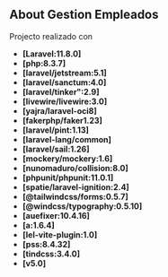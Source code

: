 ## About Gestion Empleados

Projecto realizado con 

- **[Laravel:11.8.0]**
- **[php:8.3.7]**
- **[laravel/jetstream:5.1]**
- **[laravel/sanctum:4.0]**
- **[laravel/tinker":2.9]**
- **[livewire/livewire:3.0]**
- **[yajra/laravel-oci8]**
- **[fakerphp/faker1.23]**
- **[laravel/pint:1.13]**
- **[laravel-lang/common]**
- **[laravel/sail:1.26]**
- **[mockery/mockery:1.6]**
- **[nunomaduro/collision:8.0]**
- **[phpunit/phpunit:11.0.1]**
- **[spatie/laravel-ignition:2.4]**
- **[@tailwindcss/forms:0.5.7]**
- **[@windcss/typography:0.5.10]**
- **[auefixer:10.4.16]**
- **[a:1.6.4]**
- **[lel-vite-plugin:1.0]**
- **[pss:8.4.32]**
- **[tindcss:3.4.0]**
- **[v5.0]**







